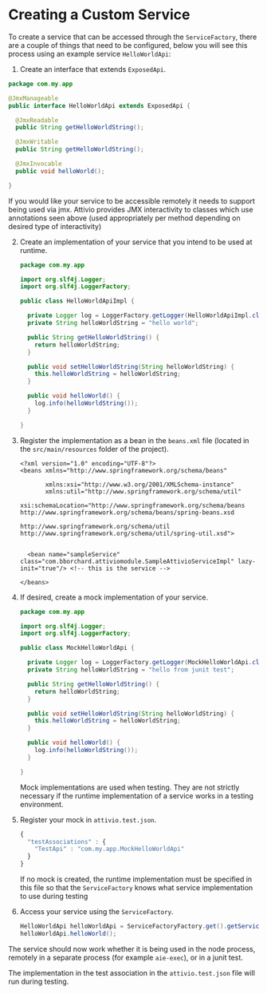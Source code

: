 # Creating a Custom Service

To create a service that can be accessed through the `ServiceFactory`, there are a couple of things that need to be configured, below you will see this process using an example service `HelloWorldApi`:

1.  Create an interface that extends `ExposedApi`.  


   ```java
   package com.my.app

   @JmxManageable
   public interface HelloWorldApi extends ExposedApi {

     @JmxReadable
     public String getHelloWorldString();

     @JmxWritable
     public String getHelloWorldString();

     @JmxInvocable
     public void helloWorld();

   }
   ```

   If you would like your service to be accessible remotely it needs to support being used via jmx. Attivio provides JMX interactivity to classes which use annotations seen above \(used appropriately per method depending on desired type of interactivity\)  

2. Create an implementation of your service that you intend to be used at runtime.  


   ```java
   package com.my.app

   import org.slf4j.Logger;
   import org.slf4j.LoggerFactory;

   public class HelloWorldApiImpl {

     private Logger log = LoggerFactory.getLogger(HelloWorldApiImpl.class);
     private String helloWorldString = "hello world";

     public String getHelloWorldString() {
       return helloWorldString;
     }

     public void setHelloWorldString(String helloWorldString) {
       this.helloWorldString = helloWorldString;
     }

     public void helloWorld() {
       log.info(helloWorldString());
     }

   }
   ```

3. Register the implementation as a bean in the `beans.xml` file \(located in the `src/main/resources` folder of the project\).  

   ```markup
   <?xml version="1.0" encoding="UTF-8"?>
   <beans xmlns="http://www.springframework.org/schema/beans" 

          xmlns:xsi="http://www.w3.org/2001/XMLSchema-instance"
          xmlns:util="http://www.springframework.org/schema/util"
          xsi:schemaLocation="http://www.springframework.org/schema/beans http://www.springframework.org/schema/beans/spring-beans.xsd
                              http://www.springframework.org/schema/util http://www.springframework.org/schema/util/spring-util.xsd">


     <bean name="sampleService" class="com.bborchard.attiviomodule.SampleAttivioServiceImpl" lazy-init="true"/> <!-- this is the service -->

   </beans>
   ```

4. If desired, create a mock implementation of your service.  


   ```java
   package com.my.app

   import org.slf4j.Logger;
   import org.slf4j.LoggerFactory;

   public class MockHelloWorldApi {

     private Logger log = LoggerFactory.getLogger(MockHelloWorldApi.class);
     private String helloWorldString = "hello from junit test";

     public String getHelloWorldString() {
       return helloWorldString;
     }

     public void setHelloWorldString(String helloWorldString) {
       this.helloWorldString = helloWorldString;
     }

     public void helloWorld() {
       log.info(helloWorldString());
     }

   }
   ```

   Mock implementations are used when testing. They are not strictly necessary if the runtime implementation of a service works in a testing environment.  

5. Register your mock in `attivio.test.json`.  


   ```javascript
   {
     "testAssociations" : {
       "TestApi" : "com.my.app.MockHelloWorldApi"
     }
   }
   ```

   If no mock is created, the runtime implementation must be specified in this file so that the `ServiceFactory` knows what service implementation to use during testing  

6. Access your service using the `ServiceFactory`.  


   ```java
   HelloWorldApi helloWorldApi = ServiceFactoryFactory.get().getService(HelloWorldApi.class);
   helloWorldApi.helloWorld();
   ```

The service should now work whether it is being used in the node process, remotely in a separate process \(for example `aie-exec`\), or in a junit test. 

The implementation in the test association in the `attivio.test.json` file will run during testing.

